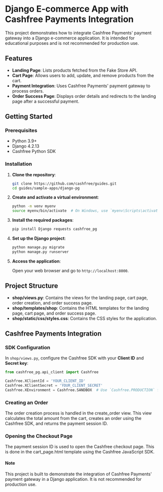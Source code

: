 # Django E-commerce App with Cashfree Payments Integration

This project demonstrates how to integrate Cashfree Payments' payment gateway into a Django e-commerce application. It is intended for educational purposes and is not recommended for production use.

## Features

- **Landing Page**: Lists products fetched from the Fake Store API.
- **Cart Page**: Allows users to add, update, and remove products from the cart.
- **Payment Integration**: Uses Cashfree Payments' payment gateway to process orders.
- **Order Success Page**: Displays order details and redirects to the landing page after a successful payment.

## Getting Started

### Prerequisites

- Python 3.9+
- Django 4.2.13
- Cashfree Python SDK

### Installation

1. **Clone the repository**:

   ```sh
   git clone https://github.com/cashfree/guides.git
   cd guides/sample-apps/django-pg
   ```

2. **Create and activate a virtual environment**:

   ```sh
   python -m venv myenv
   source myenv/bin/activate  # On Windows, use `myenv\Scripts\activate`
   ```

3. **Install the required packages**:

   ```sh
   pip install Django requests cashfree_pg
   ```

4. **Set up the Django project**:

   ```sh
   python manage.py migrate
   python manage.py runserver
   ```

5. **Access the application**:

   Open your web browser and go to `http://localhost:8000`.

## Project Structure

- **shop/views.py**: Contains the views for the landing page, cart page, order creation, and order success page.
- **shop/templates/shop**: Contains the HTML templates for the landing page, cart page, and order success page.
- **shop/static/css/styles.css**: Contains the CSS styles for the application.

## Cashfree Payments Integration

### SDK Configuration

In `shop/views.py`, configure the Cashfree SDK with your **Client ID** and **Secret key**:

```python
from cashfree_pg.api_client import Cashfree

Cashfree.XClientId = 'YOUR_CLIENT_ID'
Cashfree.XClientSecret = 'YOUR_CLIENT_SECRET'
Cashfree.XEnvironment = Cashfree.SANDBOX  # Use `Cashfree.PRODUCTION` for production
```

### Creating an Order

The order creation process is handled in the create_order view. This view calculates the total amount from the cart, creates an order using the Cashfree SDK, and returns the payment session ID.

### Opening the Checkout Page

The payment session ID is used to open the Cashfree checkout page. This is done in the cart_page.html template using the Cashfree JavaScript SDK.

#### Note

This project is built to demonstrate the integration of Cashfree Payments' payment gateway in a Django application. It is not recommended for production use.
